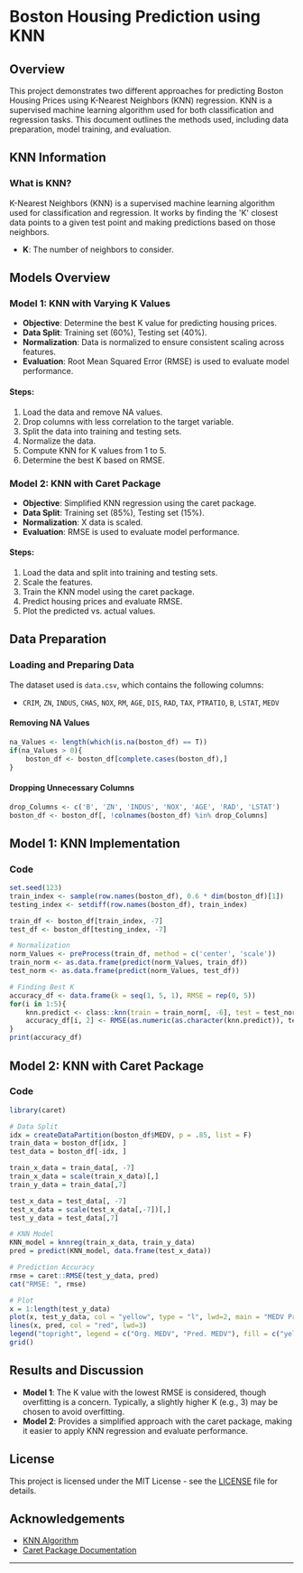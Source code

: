 # Boston Housing Prediction using KNN

## Overview

This project demonstrates two different approaches for predicting Boston Housing Prices using K-Nearest Neighbors (KNN) regression. KNN is a supervised machine learning algorithm used for both classification and regression tasks. This document outlines the methods used, including data preparation, model training, and evaluation.

## KNN Information

### What is KNN?

K-Nearest Neighbors (KNN) is a supervised machine learning algorithm used for classification and regression. It works by finding the 'K' closest data points to a given test point and making predictions based on those neighbors. 

- **K**: The number of neighbors to consider.

## Models Overview

### Model 1: KNN with Varying K Values

- **Objective**: Determine the best K value for predicting housing prices.
- **Data Split**: Training set (60%), Testing set (40%).
- **Normalization**: Data is normalized to ensure consistent scaling across features.
- **Evaluation**: Root Mean Squared Error (RMSE) is used to evaluate model performance.

#### Steps:
1. Load the data and remove NA values.
2. Drop columns with less correlation to the target variable.
3. Split the data into training and testing sets.
4. Normalize the data.
5. Compute KNN for K values from 1 to 5.
6. Determine the best K based on RMSE.

### Model 2: KNN with Caret Package

- **Objective**: Simplified KNN regression using the caret package.
- **Data Split**: Training set (85%), Testing set (15%).
- **Normalization**: X data is scaled.
- **Evaluation**: RMSE is used to evaluate model performance.

#### Steps:
1. Load the data and split into training and testing sets.
2. Scale the features.
3. Train the KNN model using the caret package.
4. Predict housing prices and evaluate RMSE.
5. Plot the predicted vs. actual values.

## Data Preparation

### Loading and Preparing Data

The dataset used is `data.csv`, which contains the following columns:

- `CRIM`, `ZN`, `INDUS`, `CHAS`, `NOX`, `RM`, `AGE`, `DIS`, `RAD`, `TAX`, `PTRATIO`, `B`, `LSTAT`, `MEDV`

#### Removing NA Values

```r
na_Values <- length(which(is.na(boston_df) == T))
if(na_Values > 0){
    boston_df <- boston_df[complete.cases(boston_df),]
}
```

#### Dropping Unnecessary Columns

```r
drop_Columns <- c('B', 'ZN', 'INDUS', 'NOX', 'AGE', 'RAD', 'LSTAT')
boston_df <- boston_df[, !colnames(boston_df) %in% drop_Columns]
```

## Model 1: KNN Implementation

### Code

```r
set.seed(123)
train_index <- sample(row.names(boston_df), 0.6 * dim(boston_df)[1])
testing_index <- setdiff(row.names(boston_df), train_index)

train_df <- boston_df[train_index, -7]
test_df <- boston_df[testing_index, -7]

# Normalization
norm_Values <- preProcess(train_df, method = c('center', 'scale'))
train_norm <- as.data.frame(predict(norm_Values, train_df))
test_norm <- as.data.frame(predict(norm_Values, test_df))

# Finding Best K
accuracy_df <- data.frame(k = seq(1, 5, 1), RMSE = rep(0, 5))
for(i in 1:5){
    knn.predict <- class::knn(train = train_norm[, -6], test = test_norm[, -6], cl = train_df[, 6], k = i)
    accuracy_df[i, 2] <- RMSE(as.numeric(as.character(knn.predict)), test_df[, 6])
}
print(accuracy_df)
```

## Model 2: KNN with Caret Package

### Code

```r
library(caret)

# Data Split
idx = createDataPartition(boston_df$MEDV, p = .85, list = F)
train_data = boston_df[idx, ]
test_data = boston_df[-idx, ]

train_x_data = train_data[, -7]
train_x_data = scale(train_x_data)[,]
train_y_data = train_data[,7]

test_x_data = test_data[, -7]
test_x_data = scale(test_x_data[,-7])[,]
test_y_data = test_data[,7]

# KNN Model
KNN_model = knnreg(train_x_data, train_y_data)
pred = predict(KNN_model, data.frame(test_x_data))

# Prediction Accuracy
rmse = caret::RMSE(test_y_data, pred)
cat("RMSE: ", rmse)

# Plot
x = 1:length(test_y_data)
plot(x, test_y_data, col = "yellow", type = "l", lwd=2, main = "MEDV Price Prediction")
lines(x, pred, col = "red", lwd=3)
legend("topright", legend = c("Org. MEDV", "Pred. MEDV"), fill = c("yellow", "red"), col = 2:3, adj = c(0, 0.6))
grid()
```

## Results and Discussion

- **Model 1**: The K value with the lowest RMSE is considered, though overfitting is a concern. Typically, a slightly higher K (e.g., 3) may be chosen to avoid overfitting.
- **Model 2**: Provides a simplified approach with the caret package, making it easier to apply KNN regression and evaluate performance.

## License

This project is licensed under the MIT License - see the [LICENSE](LICENSE) file for details.

## Acknowledgements

- [KNN Algorithm](https://en.wikipedia.org/wiki/K-nearest_neighbors_algorithm)
- [Caret Package Documentation](https://topepo.github.io/caret/)

---

